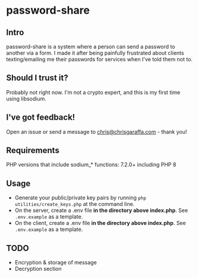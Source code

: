 # password-share

## Intro
password-share is a system where a person can send a password to another via a form. I made it after being painfully frustrated about clients texting/emailing me their passwords for services when I've told them not to.

## Should I trust it?
Probably not right now. I'm not a crypto expert, and this is my first time using libsodium.

## I've got feedback!
Open an issue or send a message to chris@chrisgaraffa.com - thank you!

## Requirements
PHP versions that include sodium_* functions: 7.2.0+ including PHP 8

## Usage
* Generate your public/private key pairs by running `php utilities/create_keys.php` at the command line.
* On the server, create a .env file **in the directory above index.php**. See `.env.example` as a template.
* On the client, create a .env file **in the directory above index.php**. See `.env.example` as a template.

## TODO
* Encryption & storage of message
* Decryption section

